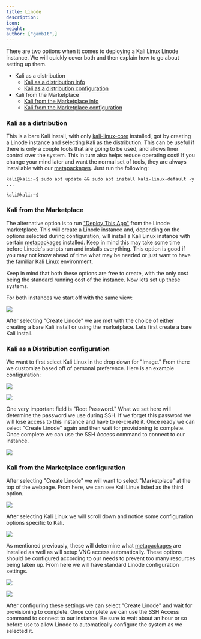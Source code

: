 ```yaml
---
title: Linode
description:
icon:
weight:
author: ["gamb1t",]
---
```


There are two options when it comes to deploying a Kali Linux Linode instance. We will quickly cover both and then explain how to go about setting up them.

- Kali as a distribution
    - [Kali as a distribution info](Kali-as-a-distribution)
    - [Kali as a distribution configuration](Kali-as-a-Distribution-configuration)
- Kali from the Marketplace
    - [Kali from the Marketplace info](Kali-from-the-Marketplace)
    - [Kali from the Marketplace configuration](Kali-from-the-Marketplace-configuration)

### Kali as a distribution

This is a bare Kali install, with only [kali-linux-core](/docs/general-use/metapackages/) installed, got by creating a Linode instance and selecting Kali as the distribution. This can be useful if there is only a couple tools that are going to be used, and allows finer control over the system. This in turn also helps reduce operating cost! If you change your mind later and want the normal set of tools, they are always installable with our [metapackages](/docs/general-use/metapackages/). Just run the following:

```console
kali@kali:~$ sudo apt update && sudo apt install kali-linux-default -y
...

kali@kali:~$
```

### Kali from the Marketplace

The alternative option is to run ["Deploy This App"](https://www.linode.com/marketplace/apps/kali-linux/kali-linux/) from the Linode marketplace. This will create a Linode instance and, depending on the options selected during configuration, will install a Kali Linux instance with certain [metapackages](/docs/general-use/metapackages/) installed. Keep in mind this may take some time before Linode's scripts run and installs everything. This option is good if you may not know ahead of time what may be needed or just want to have the familiar Kali Linux environment.

Keep in mind that both these options are free to create, with the only cost being the standard running cost of the instance. Now lets set up these systems.

For both instances we start off with the same view:

![](linode-1.png)

After selecting "Create Linode" we are met with the choice of either creating a bare Kali install or using the marketplace. Lets first create a bare Kali install.

### Kali as a Distribution configuration

We want to first select Kali Linux in the drop down for "Image." From there we customize based off of personal preference. Here is an example configuration:

![](linode-2.png)

![](linode-3.png)

One very important field is "Root Password." What we set here will determine the password we use during SSH. If we forget this password we will lose access to this instance and have to re-create it. Once ready we can select "Create Linode" again and then wait for provisioning to complete. Once complete we can use the SSH Access command to connect to our instance.

![](linode-4.png)

### Kali from the Marketplace configuration

After selecting "Create Linode" we will want to select "Marketplace" at the top of the webpage. From here, we can see Kali Linux listed as the third option.

![](linode-5.png)

After selecting Kali Linux we will scroll down and notice some configuration options specific to Kali.

![](linode-6.png)

As mentioned previously, these will determine what [metapackages](/docs/general-use/metapackages/) are installed as well as will setup VNC access automatically. These options should be configured according to our needs to prevent too many resources being taken up. From here we will have standard Linode configuration settings.

![](linode-7.png)

![](linode-8.png)

After configuring these settings we can select "Create Linode" and wait for provisioning to complete. Once complete we can use the SSH Access command to connect to our instance. Be sure to wait about an hour or so before use to allow Linode to automatically configure the system as we selected it.